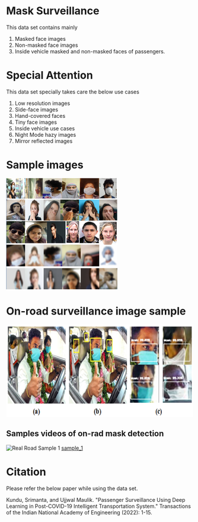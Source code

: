 # Mask Surveillance
This data set contains mainly 
1. Masked face images
2. Non-masked face images
3. Inside vehicle masked and non-masked faces of passengers.

# Special Attention
This data set specially takes care the below use cases
1. Low resolution images
2. Side-face images
3. Hand-covered faces
4. Tiny face images
5. Inside vehicle use cases
6. Night Mode hazy images
7. Mirror reflected images

# Sample images
<img width="300" height="300" src="samples/sample_1.PNG"/>

# On-road surveillance image sample
<img width="620" height="250" src="samples/sample_2.PNG"/>

## Samples videos of on-rad mask detection
![Real Road Sample 1](samples/sample_1.gif) [sample_1](https://github.com/srimantacse/MaskSurveillance/videos/sample_1.mp4)


# Citation
Please refer the below paper while using the data set.

Kundu, Srimanta, and Ujjwal Maulik. "Passenger Surveillance Using Deep Learning in Post-COVID-19 Intelligent Transportation System." Transactions of the Indian National Academy of Engineering (2022): 1-15.